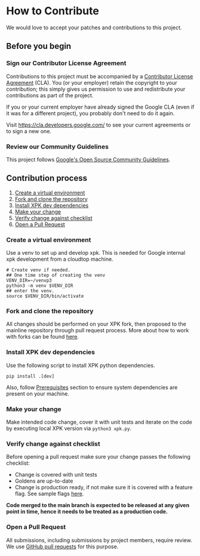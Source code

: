 # How to Contribute

We would love to accept your patches and contributions to this project.

## Before you begin

### Sign our Contributor License Agreement

Contributions to this project must be accompanied by a
[Contributor License Agreement](https://cla.developers.google.com/about) (CLA).
You (or your employer) retain the copyright to your contribution; this simply
gives us permission to use and redistribute your contributions as part of the
project.

If you or your current employer have already signed the Google CLA (even if it
was for a different project), you probably don't need to do it again.

Visit <https://cla.developers.google.com/> to see your current agreements or to
sign a new one.

### Review our Community Guidelines

This project follows [Google's Open Source Community
Guidelines](https://opensource.google/conduct/).

## Contribution process

1. [Create a virtual environment](#create-a-virtual-environment)
1. [Fork and clone the repository](#fork-and-clone-the-repository)
1. [Install XPK dev dependencies](#install-xpk-dev-dependencies)
1. [Make your change](#make-your-change)
1. [Verify change against checklist](#verify-change-against-checklist)
1. [Open a Pull Request](#open-a-pull-request)

### Create a virtual environment

Use a venv to set up and develop xpk. This is needed for Google
internal xpk development from a cloudtop machine.

```shell
# Create venv if needed.
## One time step of creating the venv
VENV_DIR=~/venvp3
python3 -m venv $VENV_DIR
## enter the venv.
source $VENV_DIR/bin/activate
```

### Fork and clone the repository

All changes should be performed on your XPK fork, then proposed to the mainline repository through pull request process.
More about how to work with forks can be found [here](https://docs.github.com/en/pull-requests/collaborating-with-pull-requests/working-with-forks/fork-a-repo).

### Install XPK dev dependencies

Use the following script to install XPK python dependencies.
```shell
pip install .[dev]
```
Also, follow [Prerequisites](https://github.com/AI-Hypercomputer/xpk?tab=readme-ov-file#prerequisites) section to ensure system dependencies are present on your machine.

### Make your change

Make intended code change, cover it with unit tests and iterate on the code by executing local XPK version via `python3 xpk.py`.

### Verify change against checklist

Before opening a pull request make sure your change passes the following checklist:
* Change is covered with unit tests
* Goldens are up-to-date
* Change is production ready, if not make sure it is covered with a feature flag. See sample flags [here](https://github.com/AI-Hypercomputer/xpk/blob/main/src/xpk/utils/feature_flags.py).

**Code merged to the main branch is expected to be released at any given point in time, hence it needs to be treated as a production code.**

### Open a Pull Request

All submissions, including submissions by project members, require review. We
use [GitHub pull requests](https://docs.github.com/articles/about-pull-requests)
for this purpose.
